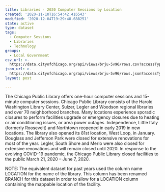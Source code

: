 ```yaml
---
title: Libraries - 2020 Computer Sessions by Location
created: '2020-11-10T16:54:42.416543'
modified: '2020-12-04T19:29:48.688251'
state: active
type: dataset
tags:
  - Computer Sessions
  - Libraries
  - Technology
groups:
  - Local Government
csv_url: >-
  https://data.cityofchicago.org/api/views/brju-5v96/rows.csv?accessType=DOWNLOAD
json_url: >-
  https://data.cityofchicago.org/api/views/brju-5v96/rows.json?accessType=DOWNLOAD
layout: post

---
```

The Chicago Public Library offers one-hour computer sessions and 15-minute computer sessions. Chicago Public Library consists of the Harold Washington Library Center, Sulzer, Legler and Woodson regional libraries and over 70 neighborhood branches. Many locations experience sporadic closures to perform facilities upgrade or emergency closures due to heating or air conditioning issues, or area power outages. Independence, Little Italy (formerly Roosevelt) and Northtown reopened in early 2019 in new locations. The library also opened its 81st location, West Loop, in January. Douglass and Jefferson Park were closed for extensive renovations for most of the year. Legler, South Shore and Merlo were also closed for extensive renovations and will remain closed until 2020. In response to the evolving COVID-19 pandemic, the Chicago Public Library closed facilities to the public March 21, 2020 – June 7, 2020.

NOTE: The equivalent dataset for past years used the column name LOCATION for the name of the library. This column has been renamed BRANCH for this dataset in order to allow for a LOCATION column containing the mappable location of the facility.
